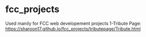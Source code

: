 # fcc_projects
Used manily for FCC web developement projects
1-Tribute Page: https://sharoon17.github.io/fcc_projects/tributepage/Tribute.html
